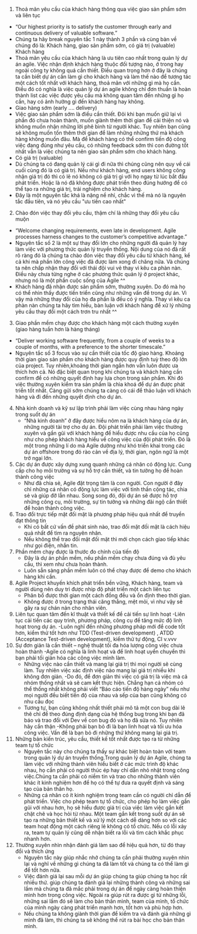 ﻿
1. Thoả mãn yêu cầu của khách hàng thông qua việc giao sản phẩm sớm và liên tục
- “Our highest priority is to satisfy the customer through early and continuous delivery of valuable software.”
- Chúng ta hãy break nguyên tắc 1 này thành 3 phần và cùng bàn về chúng đó là: Khách hàng, giao sản phẩm sớm, có giá trị (valuable)
Khách hàng
- Thoả mãn yêu cầu của khách hàng là ưu tiên cao nhất trong quản lý dự án agile. Việc nhận định khách hàng thuộc đối tượng nào, ở trong hay ngoài công ty không quá cần thiết. Điều quan trọng hơn ở đây là chúng ta cần biết dự án cần làm gì cho khách hàng và làm thế nào để tương tác một cách tốt nhất với khách hàng, thoả mãn với những gì mà họ cần. Điều đó có nghĩa là việc quản lý dự án agile không chỉ đơn thuần là hoàn thành list các việc được yêu cầu mà không quan tâm đến những gì họ cần, hay có ảnh hưởng gì đến khách hàng hay không.
- Giao hàng sớm (early .... delivery)
- Việc giao sản phẩm sớm là điều cần thiết. Đôi khi bạn muốn giữ lại vì phần đó chưa hoàn thành, muốn giành thêm thời gian để cải thiện nó và không muốn nhận những lời phê bình từ người khác. Tuy nhiên bạn cũng sẽ không muốn tốn thêm thời gian để làm những những thứ mà khách hàng không muốn đâu. Mà để khách hàng có thể confirm tiến độ công việc đang đúng như yêu cầu, có những feedback sớm thì con đường tốt nhất vẫn là việc chúng ta nên giao sản phẩm sớm cho khách hàng.
- Có giá trị (valuable)
- Dù chúng ta có đang quản lý cái gì đi nữa thì chúng cũng nên quy về cái cuối cùng đó là có giá trị. Nếu như khách hàng, end users không công nhận giá trị đó thì có lẽ nó không có giá trị gì với họ ngay từ lúc bắt đầu phát triển. Hoặc là nó đã không được phát triển theo đúng hướng để có thể tạo ra những giá trị, trải nghiệm cho khách hàng.
- Đây là một nguyên tắc khá là nặng nề nhỉ, chắc vì thế mà nó là nguyên tắc đầu tiên, và nó yêu cầu "ưu tiên cao nhất"
2. Chào đón việc thay đổi yêu cầu, thậm chí là những thay đổi yêu cầu muộn
- “Welcome changing requirements, even late in development. Agile processes harness changes to the customer’s competitive advantage.”
- Nguyên tắc số 2 là một sự thay đổi lớn cho những người đã quản lý hay làm việc với phương thức quản lý truyền thống. Nội dung của nó đã rất rõ ràng đó là chúng ta chào đón việc thay đổi yêu cầu từ khách hàng, kể cả khi mà phần lớn công việc đã được làm xong đi chăng nữa. Và chúng ta nên chấp nhận thay đổi với thái đội vui vẻ thay vì kêu ca phàn nàn. Điều này chưa từng nghe ở các phương thức quản lý ở project khác, nhưng nó là một phần cuộc sống của Agile ^^
- Khách hàng đã nhận được sản phẩm sớm, thường xuyên. Do đó mà họ có thể nhìn thấy được tiến triển cũng như những vấn đề trong dự án. Vì vậy mà những thay đổi của họ đa phần là đều có ý nghĩa. Thay vì kêu ca phàn nàn chúng ta hãy tìm hiểu, bàn luận với khách hàng để xử lý những yêu cầu thay đổi một cách trơn tru nhất ^^
3. Giao phần mềm chạy được cho khách hàng một cách thường xuyên (giao hàng tuần hơn là hàng tháng)
- “Deliver working software frequently, from a couple of weeks to a couple of months, with a preference to the shorter timescale.”
- Nguyên tắc số 3 focus vào sự cần thiết của tốc độ giao hàng. Khoảng thời gian giao sản phẩm cho khách hàng được quy định tuỳ theo độ lớn của project. Tuy nhiên,khoảng thời gian ngắn hơn vẫn luôn được ưa thích hơn cả. Nó đặc biệt quan trọng khi chúng ta và khách hàng cần confirm để có những quyết định hay lựa chọn trong sản phẩm. Khi đó việc thường xuyên kiểm tra sản phẩm là chìa khoá để dự án được phát triển tốt nhất. Càng gửi sớm chúng ta càng có cái để thảo luận với khách hàng và đi đến những quyết định cho dự án.
4. Nhà kinh doanh và kỹ sư lập trình phải làm việc cùng nhau hàng ngày trong suốt dự án
	- “Nhà kinh doanh” ở đây được hiểu nôm na là khách hàng của dự án, những người tài trợ cho dự án. Đội phát triển phải làm việc thường xuyên và gần gũi với khách hàng để hiểu được nhu cầu của họ cũng như cho phép khách hàng hiểu về công việc của đội phát triển. Đó là một trong những lí do mà Agile dường như khó triển khai trong các dự án offshore trong đó rào cản về địa lý, thời gian, ngôn ngữ là một trở ngại lớn.
5. Các dự án được xây dựng xung quanh những cá nhân có động lực. Cung cấp cho họ môi trường và sự hỗ trợ cần thiết, và tin tưởng họ để hoàn thành công việc
	- Như đã chia sẻ, Agile đặt trọng tâm là con người. Con người ở đây chỉ những cá nhân có động lực làm việc với tinh thần cộng tác, chia sẻ và giúp đỡ lẫn nhau. Song song đó, đội dự án sẽ được hỗ trợ những công cụ, môi trường, sự tin tưởng và những đãi ngộ cần thiết để hoàn thành công việc.
6. Trao đổi trực tiếp mặt đối mặt là phương pháp hiệu quả nhất để truyền đạt thông tin
	- Khi có bất cứ vấn đề phát sinh nào, trao đổi mặt đối mặt là cách hiệu quả nhất để tìm ra nguyên nhân.
	- Nếu không thể trao đổi mặt đối mặt thì mới chọn cách giao tiếp khác như gọi điện, nhắn tin.
7. Phần mềm chạy được là thước đo chính của tiến độ
	- Đây là dự án phần mềm, nếu phần mềm chạy chưa đúng và đủ yêu cầu, thì xem như chưa hoàn thành.
	- Luôn sẵn sàng phần mềm luôn có thể chạy được để demo cho khách hàng khi cần.
8. Agile Project khuyến khích phát triển bền vững, Khách hàng, team và người dùng nên duy trì được nhip độ phát triển một cách liên tục
	- Phân bổ được thời gian một cách đồng đều và ổn định theo thời gian.
	- Không được ở trong trạng thái căng thẳng, mệt mỏi, vì như vậy sẽ gây ra sự chán nản cho nhân viên.
9. Liên tục quan tâm đến kĩ thuật và thiết kế để cải tiến sự linh hoạt
        -Liên tục cải tiến các quy trình, phương pháp, công cụ để tăng mức độ linh hoạt trong dự án. 
        -Luôn nghĩ đến những phương pháp mới để code tốt hơn, kiểm thử tốt hơn như TDD (Test-driven development) , ATDD (Acceptance Test-driven development), kiểm thử tự động, CI v.vvv
10. Sự đơn giản là cần thiết – nghệ thuật tối đa hóa lượng công việc chưa hoàn thành
	-Agile có nghĩa là linh hoạt và để linh hoạt uyển chuyển thì bạn phải tối giản hóa các công việc mình làm.
	- Những việc nào cần thiết và mang lại giá trị thì mọi người sẽ cùng làm. Tuy nhiên việc xác định việc nào mang lại giá trị nhiều khi không đơn giản.
	-Do đó, để đơn giản thì việc có giá trị là việc mà cả nhóm thống nhất và sẽ cam kết thực hiện. Chẳng hạn cả nhóm có thể thống nhất không phải viết “Báo cáo tiến độ hàng ngày” nếu như mọi người đều biết tiến độ của nhau và sếp của bạn cũng không có nhu cầu đọc
	- Tương tự, bạn cũng không nhất thiết phải mô tả một con bug dài lê thê chỉ để theo đúng định dạng của hệ thống bug trong khi bạn đã báo và trao đổi với Dev về con bug đó và họ đã sửa nó. Tuy nhiên hãy cẩn thận
	-Không phải bạn bỏ đi là bạn linh hoạt và tối ưu hóa công việc. Vấn đề là bạn bỏ đi những thứ không mang lại giá trị.
11. Những bản kiến trúc, yêu cầu, thiết kế tốt nhất được tạo ra từ những team tự tổ chức
	- Nguyên tắc này cho chúng ta thấy sự khác biệt hoàn toàn với team trong quản lý dự án truyền thống.Trong quản lý dự án Agile, chúng ta làm việc với những thành viên hiểu biết ở các mức trình độ khác nhau, họ cần phải có người thúc ép hay chỉ dẫn nhỏ nhặt trong công việc.Chúng ta cần phải có niềm tin và trao cho những thành viên khác ít kinh nghiệm hơn để họ có thể tự đưa ra quyết định và sáng tạo của bản thân họ.
	- Những cá nhân có ít kinh nghiệm trong team cần có người chỉ dẫn để phát triển.
Việc cho phép team tự tổ chức, cho phép họ làm việc gần gũi với nhau hơn, họ sẽ hiểu được giá trị của việc làm việc gắn kết chặt chẽ và học hỏi từ nhau. Một team gắn kết trong suốt dự án sẽ tạo ra những bản thiết kế và xử lý một cách dễ dàng hơn so với các team hoạt động một cách riêng lẻ không có tổ chức. Nếu có lỗi xảy ra, team tự quản lý cũng dễ nhận biết ra lỗi và tìm cách khắc phục nhanh hơn.
12. Thường xuyên nhìn nhận đánh giá làm sao để hiệu quả hơn, từ đó thay đổi và thích ứng
	- Nguyên tắc này giúp nhắc nhở chúng ta cần phải thường xuyên nhìn lại và nghĩ về những gì chúng ta đã làm tốt và chúng ta có thể làm gì để tốt hơn nữa.
	- Việc đánh giá lại sau mỗi dự án giúp chúng ta giúp chúng ta học rất nhiều thứ. giúp chúng ta đánh giá lại những thành công và những sai lầm mà chúng ta đã mắc phải trong dự án để ngày càng hoàn thiện mình hơn trong công việc. Ngoài ra giúp rút ra được gì từ những lỗi, những sai lầm đó sẽ làm cho bản thân mình, team của mình, tổ chức của mình ngày càng phát triển mạnh hơn, tốt hơn và phù hợp hơn.
	- Nếu chúng ta không giành thời gian để kiểm tra và đánh giá những gì mình đã làm, thì chúng ta sẽ không thể rút ra bài học cho bản thân mình.